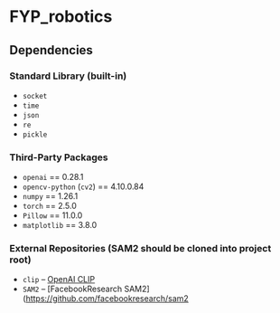 # FYP_robotics

## Dependencies

### Standard Library (built-in)
- `socket`
- `time`
- `json`
- `re`
- `pickle`

### Third-Party Packages
- `openai` == 0.28.1
- `opencv-python` (`cv2`) == 4.10.0.84
- `numpy` == 1.26.1
- `torch` == 2.5.0
- `Pillow` == 11.0.0
- `matplotlib` == 3.8.0

### External Repositories (SAM2 should be cloned into project root)
- `clip` – [OpenAI CLIP](https://github.com/openai/CLIP)
- `SAM2` – [FacebookResearch SAM2](https://github.com/facebookresearch/sam2
